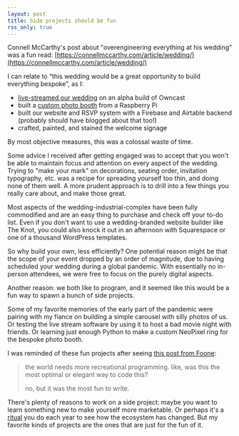 ```yaml
---
layout: post
title: Side projects should be fun
rss_only: true
---
```

Connell McCarthy's post about "overengineering everything at his wedding" was a fun read: [https://connellmccarthy.com/article/wedding/](https://connellmccarthy.com/article/wedding/)

I can relate to “this wedding would be a great opportunity to build everything bespoke”, as I:

- [live-streamed our wedding](/indieweb-wedding-livestream) on an alpha build of Owncast
- built a [custom photo booth](/photo-booth) from a Raspberry Pi
- built our website and RSVP system with a Firebase and Airtable backend (probably should have blogged about that too!)
- crafted, painted, and stained the welcome signage

By most objective measures, this was a colossal waste of time.

Some advice I received after getting engaged was to accept that you won't be able to maintain focus and attention on every aspect of the wedding. Trying to "make your mark" on decorations, seating order, invitation typography, etc. was a recipe for spreading yourself too thin, and doing none of them well. A more prudent approach is to drill into a few things you really care about, and make those great.

Most aspects of the wedding-industrial-complex have been fully commodified and are an easy thing to purchase and check off your to-do list. Even if you don't want to use a wedding-branded website builder like The Knot, you could also knock it out in an afternoon with Squarespace or one of a thousand WordPress templates.

So why build your own, less efficiently? One potential reason might be that the scope of your event dropped by an order of magnitude, due to having scheduled your wedding during a global pandemic. With essentially no in-person attendees, we were free to focus on the purely digital aspects.

Another reason: we both like to program, and it seemed like this would be a fun way to spawn a bunch of side projects.

Some of my favorite memories of the early part of the pandemic were pairing with my fiance on building a simple carousel with silly photos of us. Or testing the live stream software by using it to host a bad movie night with friends. Or learning just enough Python to make a custom NeoPixel ring for the bespoke photo booth.

I was reminded of these fun projects after seeing [this post from Foone](https://digipres.club/@foone/112339899135647678):

> the world needs more recreational programming.
like, was this the most optimal or elegant way to code this?
>
> no, but it was the most fun to write.

There's plenty of reasons to work on a side project: maybe you want to learn something new to make yourself more marketable. Or perhaps it's a [ritual](neverending-side-project/) you do each year to see how the ecosystem has changed. But my favorite kinds of projects are the ones that are just for the fun of it.

